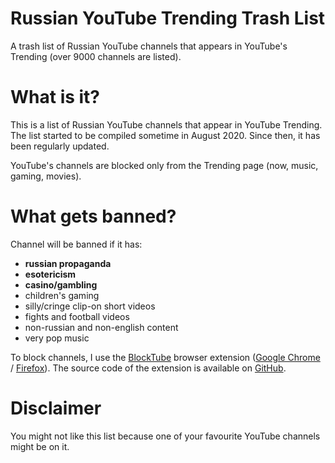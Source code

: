 # Russian YouTube Trending Trash List
A trash list of Russian YouTube channels that appears in YouTube's Trending (over 9000 channels are listed).

# What is it?
This is a list of Russian YouTube channels that appear in YouTube Trending. The list started to be compiled sometime in
August 2020. Since then, it has been regularly updated.

YouTube's channels are blocked only from the Trending page (now, music, gaming, movies). 

# What gets banned?
Channel will be banned if it has: 
- **russian propaganda**
- **esotericism**
- **casino/gambling**
- children's gaming
- silly/cringe clip-on short videos
- fights and football videos
- non-russian and non-english content
- very pop music

To block channels, I use the [BlockTube](https://github.com/amitbl/blocktube) browser extension 
([Google Chrome](https://chrome.google.com/webstore/detail/blocktube/bbeaicapbccfllodepmimpkgecanonai) / 
[Firefox](https://addons.mozilla.org/en-US/firefox/addon/blocktube/)). 
The source code of the extension is available on [GitHub](https://github.com/amitbl/blocktube).

# Disclaimer
You might not like this list because one of your favourite YouTube channels might be on it.
